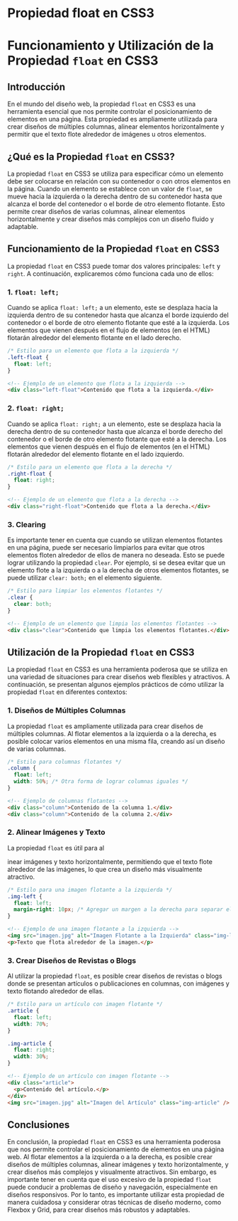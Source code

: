 # Propiedad float en CSS3

# Funcionamiento y Utilización de la Propiedad `float` en CSS3

## Introducción

En el mundo del diseño web, la propiedad `float` en CSS3 es una herramienta esencial que nos permite controlar el posicionamiento de elementos en una página. Esta propiedad es ampliamente utilizada para crear diseños de múltiples columnas, alinear elementos horizontalmente y permitir que el texto flote alrededor de imágenes u otros elementos.

## ¿Qué es la Propiedad `float` en CSS3?

La propiedad `float` en CSS3 se utiliza para especificar cómo un elemento debe ser colocarse en relación con su contenedor o con otros elementos en la página. Cuando un elemento se establece con un valor de `float`, se mueve hacia la izquierda o la derecha dentro de su contenedor hasta que alcanza el borde del contenedor o el borde de otro elemento flotante. Esto permite crear diseños de varias columnas, alinear elementos horizontalmente y crear diseños más complejos con un diseño fluido y adaptable.

## Funcionamiento de la Propiedad `float` en CSS3

La propiedad `float` en CSS3 puede tomar dos valores principales: `left` y `right`. A continuación, explicaremos cómo funciona cada uno de ellos:

### 1. `float: left;`

Cuando se aplica `float: left;` a un elemento, este se desplaza hacia la izquierda dentro de su contenedor hasta que alcanza el borde izquierdo del contenedor o el borde de otro elemento flotante que esté a la izquierda. Los elementos que vienen después en el flujo de elementos (en el HTML) flotarán alrededor del elemento flotante en el lado derecho.

```css
/* Estilo para un elemento que flota a la izquierda */
.left-float {
  float: left;
}
```

```html
<!-- Ejemplo de un elemento que flota a la izquierda -->
<div class="left-float">Contenido que flota a la izquierda.</div>
```

### 2. `float: right;`

Cuando se aplica `float: right;` a un elemento, este se desplaza hacia la derecha dentro de su contenedor hasta que alcanza el borde derecho del contenedor o el borde de otro elemento flotante que esté a la derecha. Los elementos que vienen después en el flujo de elementos (en el HTML) flotarán alrededor del elemento flotante en el lado izquierdo.

```css
/* Estilo para un elemento que flota a la derecha */
.right-float {
  float: right;
}
```

```html
<!-- Ejemplo de un elemento que flota a la derecha -->
<div class="right-float">Contenido que flota a la derecha.</div>
```

### 3. Clearing

Es importante tener en cuenta que cuando se utilizan elementos flotantes en una página, puede ser necesario limpiarlos para evitar que otros elementos floten alrededor de ellos de manera no deseada. Esto se puede lograr utilizando la propiedad `clear`. Por ejemplo, si se desea evitar que un elemento flote a la izquierda o a la derecha de otros elementos flotantes, se puede utilizar `clear: both;` en el elemento siguiente.

```css
/* Estilo para limpiar los elementos flotantes */
.clear {
  clear: both;
}
```

```html
<!-- Ejemplo de un elemento que limpia los elementos flotantes -->
<div class="clear">Contenido que limpia los elementos flotantes.</div>
```

## Utilización de la Propiedad `float` en CSS3

La propiedad `float` en CSS3 es una herramienta poderosa que se utiliza en una variedad de situaciones para crear diseños web flexibles y atractivos. A continuación, se presentan algunos ejemplos prácticos de cómo utilizar la propiedad `float` en diferentes contextos:

### 1. Diseños de Múltiples Columnas

La propiedad `float` es ampliamente utilizada para crear diseños de múltiples columnas. Al flotar elementos a la izquierda o a la derecha, es posible colocar varios elementos en una misma fila, creando así un diseño de varias columnas.

```css
/* Estilo para columnas flotantes */
.column {
  float: left;
  width: 50%; /* Otra forma de lograr columnas iguales */
}
```

```html
<!-- Ejemplo de columnas flotantes -->
<div class="column">Contenido de la columna 1.</div>
<div class="column">Contenido de la columna 2.</div>
```

### 2. Alinear Imágenes y Texto

La propiedad `float` es útil para al

inear imágenes y texto horizontalmente, permitiendo que el texto flote alrededor de las imágenes, lo que crea un diseño más visualmente atractivo.

```css
/* Estilo para una imagen flotante a la izquierda */
.img-left {
  float: left;
  margin-right: 10px; /* Agregar un margen a la derecha para separar el texto */
}
```

```html
<!-- Ejemplo de una imagen flotante a la izquierda -->
<img src="imagen.jpg" alt="Imagen Flotante a la Izquierda" class="img-left" />
<p>Texto que flota alrededor de la imagen.</p>
```

### 3. Crear Diseños de Revistas o Blogs

Al utilizar la propiedad `float`, es posible crear diseños de revistas o blogs donde se presentan artículos o publicaciones en columnas, con imágenes y texto flotando alrededor de ellas.

```css
/* Estilo para un artículo con imagen flotante */
.article {
  float: left;
  width: 70%;
}

.img-article {
  float: right;
  width: 30%;
}
```

```html
<!-- Ejemplo de un artículo con imagen flotante -->
<div class="article">
  <p>Contenido del artículo.</p>
</div>
<img src="imagen.jpg" alt="Imagen del Artículo" class="img-article" />
```

## Conclusiones

En conclusión, la propiedad `float` en CSS3 es una herramienta poderosa que nos permite controlar el posicionamiento de elementos en una página web. Al flotar elementos a la izquierda o a la derecha, es posible crear diseños de múltiples columnas, alinear imágenes y texto horizontalmente, y crear diseños más complejos y visualmente atractivos. Sin embargo, es importante tener en cuenta que el uso excesivo de la propiedad `float` puede conducir a problemas de diseño y navegación, especialmente en diseños responsivos. Por lo tanto, es importante utilizar esta propiedad de manera cuidadosa y considerar otras técnicas de diseño moderno, como Flexbox y Grid, para crear diseños más robustos y adaptables.
